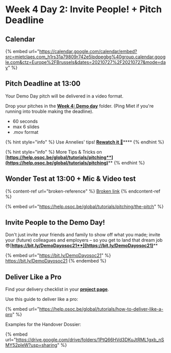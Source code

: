 # Week 4 Day 2: Invite People! + Pitch Deadline

## Calendar

{% embed url="https://calendar.google.com/calendar/embed?src=mietclaes.com_h1rs31a79809r742e5lpdpegbg%40group.calendar.google.com&ctz=Europe%2FBrussels&dates=20210727%2F20210727&mode=day" %}

## Pitch Deadline at 13:00

Your Demo Day pitch will be delivered in a video format.

Drop your pitches in the [**Week 4: Demo day**](https://drive.google.com/drive/folders/1QPk9OuzsukEKudD6Q3url-Jc7r-Z1Yyd?usp=sharing) folder. (Ping Miet if you're running into trouble making the deadline).

* 60 seconds
* max 6 slides
* .mov format

{% hint style="info" %}
Use Annelies' tips! [**Rewatch it 🥳**](../../workshops-and-talks.md#how-to-pro-pitch-with-less-by-annelies)****
{% endhint %}

{% hint style="info" %}
More Tips & Tricks on [**https://help.osoc.be/global/tutorials/pitching**](https://help.osoc.be/global/tutorials/pitching)****
{% endhint %}

## Wonder Test at 13:00 + Mic & Video test

{% content-ref url="broken-reference" %}
[Broken link](broken-reference)
{% endcontent-ref %}

{% embed url="https://help.osoc.be/global/tutorials/pitching/the-pitch" %}

## Invite People to the Demo Day!

Don't just invite your friends and family to show off what you made; invite your (future) colleagues and employers – so you get to land that dream job 😎[**https://bit.ly/DemoDayosoc21**](https://bit.ly/DemoDayosoc21)****

{% embed url="https://bit.ly/DemoDayosoc21" %}
https://bit.ly/DemoDayosoc21
{% endembed %}

## Deliver Like a Pro

Find your delivery checklist in your [**project page**](../../projects-partners/projects-partners-overview.md).

Use this guide to deliver like a pro:

{% embed url="https://help.osoc.be/global/tutorials/how-to-deliver-like-a-pro" %}

Examples for the Handover Dossier:

{% embed url="https://drive.google.com/drive/folders/1PtQ66HVd3DKuJtRML1gxb_nSMY52pIeW?usp=sharing" %}
